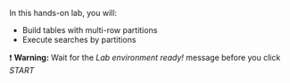In this hands-on lab, you will:

- Build tables with multi-row partitions
- Execute searches by partitions

❗ <strong>Warning:</strong> Wait for the *Lab environment ready!* message before you click *START*
